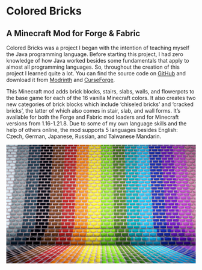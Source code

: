 # Colored Bricks

<div class="divider"></div>

## A Minecraft Mod for Forge & Fabric

Colored Bricks was a project I began with the intention of teaching myself the Java programming language. Before starting this project, I had zero knowledge of how Java worked besides some fundamentals that apply to almost all programming languages. So, throughout the creation of this project I learned quite a lot. You can find the source code on <a href="https://github.com/Pinary-Pi/Colored-Bricks-Minecraft-Mod/" target="_blank" rel="noopener noreferrer">GitHub</a> and download it from <a href="https://modrinth.com/mod/colored-bricks" target="_blank" rel="noopener noreferrer">Modrinth</a> and <a href="https://www.curseforge.com/minecraft/mc-mods/colored-bricks-mod" target="_blank" rel="noopener noreferrer">CurseForge</a>.

This Minecraft mod adds brick blocks, stairs, slabs, walls, and flowerpots to the base game for each of the 16 vanilla Minecraft colors. It also creates two new categories of brick blocks which include ‘chiseled bricks’ and ‘cracked bricks’, the latter of which also comes in stair, slab, and wall forms. It’s available for both the Forge and Fabric mod loaders and for Minecraft versions from 1.16-1.21.8. Due to some of my own language skills and the help of others online, the mod supports 5 languages besides English: Czech, German, Japanese, Russian, and Taiwanese Mandarin.

![Colored Bricks](/images/colored-bricks.jpg)